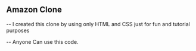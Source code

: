 ## Amazon Clone

-- I created this clone by using only HTML and CSS just for fun and tutorial purposes

-- Anyone Can use this code.